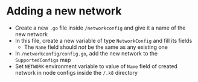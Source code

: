 # Adding a new network

- Create a new `.go` file inside `/networkconfig` and give it a name of the new network
- In this file, create a new variable of type `NetworkConfig` and fill its fields
  - The `Name` field should *not* be the same as any existing one
- In `/networkconfig/config.go`, add the new network to the `SupportedConfigs` map
- Set `NETWORK` environment variable to value of `Name` field of created network in node configs inside the `/.k8` directory
